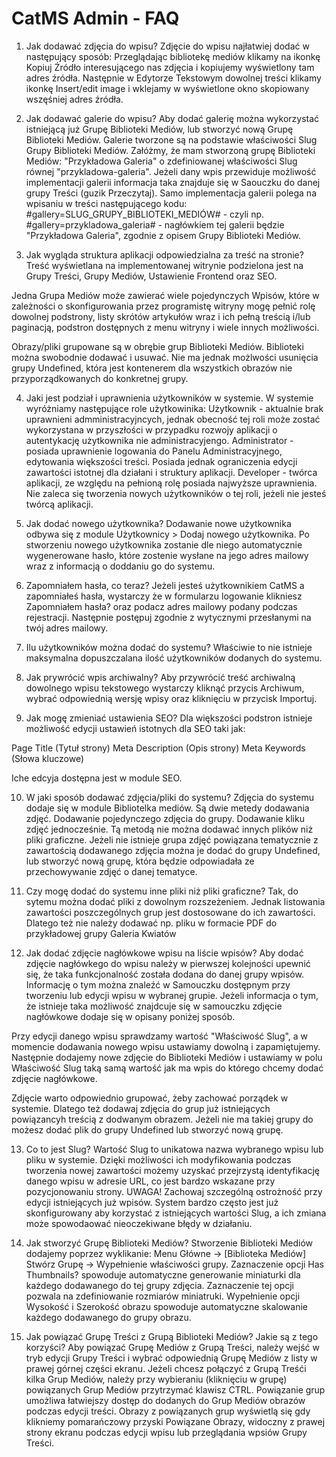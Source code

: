 CatMS Admin - FAQ
========================

1. Jak dodawać zdjęcia do wpisu?
Zdjęcie do wpisu najłatwiej dodać w następujący sposób:
Przeglądając bibliotekę mediów klikamy na ikonkę Kopiuj Źródło <i class="icon-screenshot"></i> interesującego nas zdjęcia i kopiujemy 
wyświetlony tam adres źródła.
Następnie w Edytorze Tekstowym dowolnej treści klikamy ikonkę Insert/edit image i wklejamy w wyświetlone okno skopiowany wszęśniej adres
źródła.

2. Jak dodawać galerie do wpisu?
Aby dodać galerię można wykorzystać istniejącą już Grupę Biblioteki Mediów, lub stworzyć nową Grupę Biblioteki Mediów.
Galerie tworzone są na podstawie właściwości Slug Grupy Biblioteki Mediów.
Załóżmy, że mam stworzoną grupę Biblioteki Mediów: "Przykładowa Galeria" o zdefiniowanej właściwości Slug równej "przykladowa-galeria".
Jeżeli dany wpis przewiduje możliwość implementacji galerii informacja taka znajduje się w Saouczku do danej grupy Treści (guzik Przeczytaj).
Samo implementacja galerii polega na wpisaniu w treści następującego kodu:
#gallery=SLUG_GRUPY_BIBLIOTEKI_MEDIÓW# - czyli np. #gallery=przykladowa_galeria# - nagłówkiem tej galerii będzie "Przykładowa Galeria", zgodnie
z opisem Grupy Biblioteki Mediów.

3. Jak wygląda struktura aplikacji odpowiedzialna za treść na stronie?
Treść wyświetlana na implementowanej witrynie podzielona jest na Grupy Treści, Grupy Mediów, Ustawienie Frontend oraz SEO.

Jedna Grupa Mediów może zawierać wiele pojedynczych Wpisów, które w zależności o skonfigurowania przez programistę witryny mogę pełnić rolę dowolnej
podstrony, listy skrótów artykułów wraz i ich pełną treścią i/lub paginacją, podstron dostępnych z menu witryny i wiele innych możliwości.

Obrazy/pliki grupowane są w obrębie grup Biblioteki Mediów. Biblioteki można swobodnie dodawać i usuwać. Nie ma jednak możlwości usunięcia grupy
Undefined, która jest kontenerem dla wszystkich obrazów nie przyporządkowanych do konkretnej grupy.

4. Jaki jest podział i uprawnienia użytkowników w systemie.
W systemie wyróżniamy następujące role użytkowinika:
Użytkownik - aktualnie brak uprawnieni admministracyjncych, jednak obecność tej roli może zostać wykorzystana w przyszłości w przypadku rozwojy
	aplikacji o autentykację użytkownika nie administracyjengo.
Administrator - posiada uprawnienie logowania do Panelu Administracyjnego, edytowania większości treści. Posiada jednak ograniczenia edycji
	zawartości istotnej dla działani i struktury aplikacji.
Developer - twórca aplikacji, ze względu na pełnioną rolę posiada najwyższe uprawnienia. Nie zaleca się tworzenia nowych użytkowników o tej roli, 
	jeżeli nie jesteś twórcą aplikacji.

5. Jak dodać nowego użytkownika?
Dodawanie nowe użytkownika odbywa się z module Użytkownicy > Dodaj nowego użytkownika. Po stworzeniu nowego użytkownika zostanie dle niego automatycznie
wygenerowane hasło, które zostenie wysłane na jego adres mailowy wraz z informacją o doddaniu go do systemu.

6. Zapomniałem hasła, co teraz?
Jeżeli jesteś użytkownikiem CatMS a zapomniałeś hasła, wystarczy że w formularzu logowanie klikniesz Zapomniałem hasła? oraz podacz adres mailowy
podany podczas rejestracji. Następnie postępuj zgodnie z wytycznymi przesłanymi na twój adres mailowy.

7. Ilu użytkowników można dodać do systemu?
Właściwie to nie istnieje maksymalna dopuszczalana ilość użytkowników dodanych do systemu.

8. Jak prywrócić wpis archiwalny?
Aby przywrócić treść archiwalną dowolnego wpisu tekstowego wystarczy kliknąć przycis Archiwum, wybrać odpowiednią wersję wpisy oraz kliknięciu w
przycisk Importuj.

9. Jak mogę zmieniać ustawienia SEO?
Dla większości podstron istnieje możliwość edycji ustawień istotnych dla SEO taki jak:

Page Title (Tytuł strony)
Meta Description (Opis strony)
Meta Keywords (Słowa kluczowe)

Iche edcyja dostępna jest w module SEO.

10. W jaki sposób dodawać zdjęcia/pliki do systemu?
Zdjęcia do systemu dodaje się w module Bibliotelka mediów. Są dwie metedy dodawania zdjęć. 
Dodawanie pojedynczego zdjęcia do grupy.
Dodawanie kliku zdjęć jednocześnie. Tą metodą nie można dodawać innych plików niż pliki graficzne.
Jeżeli nie istnieje grupa zdjęć powiązana tematycznie z zawartością dodawanego zdjęcia można je dodać do grupy Undefined,
lub stworzyć nową grupę, która będzie odpowiadała ze przechowywanie zdjęć o danej tematyce. 

11. Czy mogę dodać do systemu inne pliki niż pliki graficzne?
Tak, do sytemu można dodać pliki z dowolnym rozszeżeniem. Jednak listowania zawartości poszczególnych grup
jest dostosowane do ich zawartości. Dlatego też nie należy dodawać np. pliku w formacie PDF do przykładowej
grupy Galeria Kwiatów

12. Jak dodać zdjęcie nagłówkowe wpisu na liście wpisów?
Aby dodać zdjęcie nagłówkego do wpisu należy w pierwszej kolejności upewnić się, że taka funkcjonalność
została dodana do danej grupy wpisów. Informację o tym można znaleźć w Samouczku dostępnym przy tworzeniu
lub edycji wpisu w wybranej grupie. Jeżeli informacja o tym, że istnieje taka możliwość znajdcuje się
w samouczku zdjęcie nagłówkowe dodaje się w opisany poniżej sposób.

Przy edycji danego wpisu sprawdzamy wartość "Właściwość Slug", a w momencie dodawania nowego wpisu ustawiamy
dowolną i zapamiętujemy. Następnie dodajemy nowe zdjęcie do Biblioteki Mediów i ustawiamy w polu Właściwość Slug
taką samą wartość jak ma wpis do którego chcemy dodać zdjęcie nagłówkowe. 

Zdjęcie warto odpowiednio grupować, żeby zachować porządek w systemie. Dlatego też dodawaj zdjęcia do grup już
istniejących powiązancyh treścią z dodwanym obrazem. Jeżeli nie ma takiej grupy do możesz dodać plik do grupy Undefined 
lub stworzyć nową grupę.

13. Co to jest Slug?
Wartość Slug to unikatowa nazwa wybranego wpisu lub pliku w systemie. Dzięki możliwości ich modyfikowania podczas tworzenia
nowej zawartości możemy uzyskać przejrzystą identyfikację danego wpisu w adresie URL, co jest bardzo wskazane przy pozycjonowaniu strony.
UWAGA! Zachowaj szczególną ostrożność przy edycji istniejących już wpisów. System bardzo często jest już skonfigurowany aby korzystać 
z istniejących wartości Slug, a ich zmiana może spowodaować nieoczekiwane błędy w działaniu.

14. Jak stworzyć Grupę Biblioteki Mediów?
Stworzenie Biblioteki Mediów dodajemy poprzez wyklikanie:
Menu Główne -> [Biblioteka Mediów] Stwórz Grupę -> Wypełnienie właściwości grupy.
Zaznaczenie opcji Has Thumbnails? spowoduje automatyczne generowanie miniaturki dla każdego dodawanego do tej grupy zdjęcia. Zaznaczenie
tej opcji pozwala na zdefiniowanie rozmiarów miniatruki. 
Wypełnienie opcji Wysokość i Szerokość obrazu spowoduje automatyczne skalowanie każdego dodawanego do grupy obrazu.

15. Jak powiązać Grupę Treści z Grupą Biblioteki Mediów? Jakie są z tego korzyści?
Aby powiązać Grupę Mediów z Grupą Treści, należy wejść w tryb edycji Grupy Treści i wybrać odpowiednią Grupę Mediów z listy w prawej górnej
części ekranu. Jeżeli chcesz połączyć z Grupą Treśći kilka Grup Mediów, należy przy wybieraniu (kliknięciu w grupę) powiązanych Grup Mediów 
przytrzymać klawisz CTRL.
Powiązanie grup umożliwa łatwiejszy dostęp do dodanych do Grup Mediów obrazów podczas edycji treści. Obrazy z powiązanych grup wyświetlą się
gdy klikniemy pomarańczowy przyski Powiązane Obrazy, widoczny z prawej strony ekranu podczas edycji wpisu lub przeglądania wpsiów Grupy Treści.